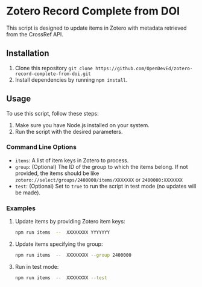 # Zotero Record Complete from DOI

This script is designed to update items in Zotero with metadata retrieved from the CrossRef API.

## Installation

1. Clone this repository `git clone https://github.com/OpenDevEd/zotero-record-complete-from-doi.git`
2. Install dependencies by running `npm install`.

## Usage

To use this script, follow these steps:

1. Make sure you have Node.js installed on your system.
2. Run the script with the desired parameters.

### Command Line Options

- `items`: A list of item keys in Zotero to process.
- `group`: (Optional) The ID of the group to which the items belong. If not provided, the items should be like `zotero://select/groups/2400000/items/XXXXXXX` or `2400000:XXXXXXX`
- `test`: (Optional) Set to `true` to run the script in test mode (no updates will be made).

### Examples

1. Update items by providing Zotero item keys:

   ```bash
   npm run items  --  XXXXXXXX YYYYYYY
   ```

2. Update items specifying the group:

   ```bash
   npm run items  --  XXXXXXXX --group 2400000
   ```

3. Run in test mode:
   ```bash
   npm run items  --  XXXXXXXX --test
   ```
